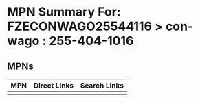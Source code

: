 



# MPN Summary For: FZECONWAGO25544116 > con-wago : 255-404-1016

## MPNs
  

|MPN|Direct Links|Search Links|
| :--- | :--- | :--- |
||||

